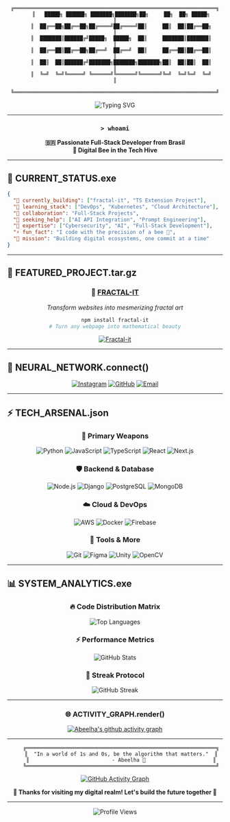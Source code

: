 <div align="center">

```
    ╔══════════════════════════════════════════════════════════════════╗
    ║   █████╗ ██████╗ ███████╗███████╗██╗     ██╗  ██╗ █████╗         ║
    ║  ██╔══██╗██╔══██╗██╔════╝██╔════╝██║     ██║  ██║██╔══██╗        ║
    ║  ███████║██████╔╝█████╗  █████╗  ██║     ███████║███████║        ║
    ║  ██╔══██║██╔══██╗██╔══╝  ██╔══╝  ██║     ██╔══██║██╔══██║        ║
    ║  ██║  ██║██████╔╝███████╗███████╗███████╗██║  ██║██║  ██║        ║
    ║  ╚═╝  ╚═╝╚═════╝ ╚══════╝╚══════╝╚══════╝╚═╝  ╚═╝╚═╝  ╚═╝        ║
    ╚══════════════════════════════════════════════════════════════════╝
```

<img src="https://readme-typing-svg.herokuapp.com?font=Orbitron&size=35&pause=1000&color=00FFFF&center=true&vCenter=true&width=700&lines=Full-Stack+Developer;Cybersecurity+Enthusiast;AI+%26+DevOps+Explorer;Welcome+to+the+Matrix+🐝" alt="Typing SVG"/>

</div>

---

<div align="center">

### `> whoami`
**🇧🇷 Passionate Full-Stack Developer from Brasil**  
**🐝 Digital Bee in the Tech Hive**

</div>

---

## 🌌 **CURRENT_STATUS.exe**

```json
{
  "🔭 currently_building": ["fractal-it", "TS Extension Project"],
  "🌱 learning_stack": ["DevOps", "Kubernetes", "Cloud Architecture"],
  "👯 collaboration": "Full-Stack Projects",
  "🤝 seeking_help": ["AI API Integration", "Prompt Engineering"],
  "💬 expertise": ["Cybersecurity", "AI", "Full-Stack Development"],
  "⚡ fun_fact": "I code with the precision of a bee 🐝",
  "🎯 mission": "Building digital ecosystems, one commit at a time"
}
```

---

## 🚀 **FEATURED_PROJECT.tar.gz**

<div align="center">

### 🎨 [**FRACTAL-IT**](https://github.com/Abeelha/fractal-it) 
*Transform websites into mesmerizing fractal art*

```bash
npm install fractal-it
# Turn any webpage into mathematical beauty
```

[![Fractal-it](https://img.shields.io/badge/🎨_Fractal--it-Live_Demo-ff00ff?style=for-the-badge&logo=typescript)](https://github.com/Abeelha/fractal-it)

</div>

---

## 💫 **NEURAL_NETWORK.connect()**

<div align="center">

[![Instagram](https://img.shields.io/badge/📸_theo__bzzz-E4405F?style=for-the-badge&logo=instagram&logoColor=white)](https://www.instagram.com/theo_bzzz/)
[![GitHub](https://img.shields.io/badge/💻_Portfolio-181717?style=for-the-badge&logo=github&logoColor=white)](https://github.com/Abeelha)
[![Email](https://img.shields.io/badge/📧_Connect-00ffff?style=for-the-badge&logo=gmail&logoColor=black)](mailto:dev.theodoro@gmail.com)

</div>

---

## ⚡ **TECH_ARSENAL.json**

<div align="center">

### 🎯 **Primary Weapons**
![Python](https://img.shields.io/badge/Python-FFD43B?style=for-the-badge&logo=python&logoColor=blue)
![JavaScript](https://img.shields.io/badge/JavaScript-323330?style=for-the-badge&logo=javascript&logoColor=F7DF1E)
![TypeScript](https://img.shields.io/badge/TypeScript-007ACC?style=for-the-badge&logo=typescript&logoColor=white)
![React](https://img.shields.io/badge/React-20232A?style=for-the-badge&logo=react&logoColor=61DAFB)
![Next.js](https://img.shields.io/badge/Next.js-000000?style=for-the-badge&logo=nextdotjs&logoColor=white)

### 🛡️ **Backend & Database**
![Node.js](https://img.shields.io/badge/Node.js-339933?style=for-the-badge&logo=nodedotjs&logoColor=white)
![Django](https://img.shields.io/badge/Django-092E20?style=for-the-badge&logo=django&logoColor=green)
![PostgreSQL](https://img.shields.io/badge/PostgreSQL-316192?style=for-the-badge&logo=postgresql&logoColor=white)
![MongoDB](https://img.shields.io/badge/MongoDB-4EA94B?style=for-the-badge&logo=mongodb&logoColor=white)

### ☁️ **Cloud & DevOps**
![AWS](https://img.shields.io/badge/Amazon_AWS-FF9900?style=for-the-badge&logo=amazonaws&logoColor=white)
![Docker](https://img.shields.io/badge/Docker-2CA5E0?style=for-the-badge&logo=docker&logoColor=white)
![Firebase](https://img.shields.io/badge/firebase-ffca28?style=for-the-badge&logo=firebase&logoColor=black)

### 🔧 **Tools & More**
![Git](https://img.shields.io/badge/GIT-E44C30?style=for-the-badge&logo=git&logoColor=white)
![Figma](https://img.shields.io/badge/Figma-F24E1E?style=for-the-badge&logo=figma&logoColor=white)
![Unity](https://img.shields.io/badge/Unity-100000?style=for-the-badge&logo=unity&logoColor=white)
![OpenCV](https://img.shields.io/badge/OpenCV-27338e?style=for-the-badge&logo=OpenCV&logoColor=white)

</div>

---

## 📊 **SYSTEM_ANALYTICS.exe**

<div align="center">

### 🔥 **Code Distribution Matrix**
![Top Languages](https://github-readme-stats-rho-gold.vercel.app/api/top-langs/?username=abeelha&layout=compact&theme=synthwave&hide_border=true&bg_color=0d1117&title_color=00ffff&text_color=ffffff)

### ⚡ **Performance Metrics**  
![GitHub Stats](https://github-readme-stats-rho-gold.vercel.app/api?username=abeelha&show_icons=true&theme=synthwave&hide_border=true&bg_color=0d1117&title_color=00ffff&text_color=ffffff&icon_color=ff00ff)

### 🚀 **Streak Protocol**
![GitHub Streak](https://github-readme-streak-stats.herokuapp.com/?user=abeelha&theme=synthwave&hide_border=true&background=0d1117&stroke=00ffff&ring=ff00ff&fire=ffff00&currStreakNum=ffffff&sideNums=ffffff&currStreakLabel=00ffff&sideLabels=ffffff&dates=ffffff)

</div>

---

<div align="center">

### 🌐 **ACTIVITY_GRAPH.render()**
[![Abeelha's github activity graph](https://github-readme-activity-graph.vercel.app/graph?username=abeelha&theme=synthwave-84&hide_border=true&bg_color=0d1117)](https://github.com/ashutosh00710/github-readme-activity-graph)

</div>

---

<div align="center">

```
    ╔══════════════════════════════════════════════════════════════╗
    ║  "In a world of 1s and 0s, be the algorithm that matters."  ║
    ║                           - Abeelha 🐝                      ║
    ╚══════════════════════════════════════════════════════════════╝
```

[![GitHub Activity Graph](https://github-readme-activity-graph.vercel.app/graph?username=abeelha&theme=synthwave-84&hide_border=true&bg_color=0d1117)](https://github.com/ashutosh00710/github-readme-activity-graph)

**💫 Thanks for visiting my digital realm! Let's build the future together 🚀**

</div>

---

<div align="center">
  <img src="https://komarev.com/ghpvc/?username=abeelha&style=for-the-badge&color=00ffff" alt="Profile Views"/>
</div>
